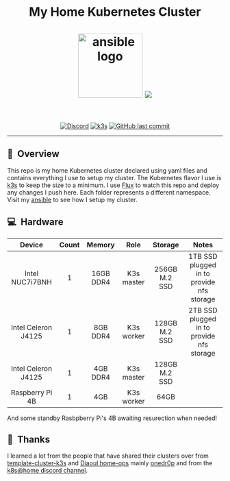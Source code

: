 <h1 align="center">
  My Home Kubernetes Cluster
  <br />
  <br />
  <img src="https://i.imgur.com/4l9bHvG.png" alt="ansible logo" width="150" />
  <img src="https://raspbernetes.github.io/img/logo.svg">
</h1>
<br />
<div align="center">

[![Discord](https://img.shields.io/badge/discord-chat-7289DA.svg?maxAge=60&style=plastic&logo=discord)](https://discord.gg/DNCynrJ) [![k3s](https://img.shields.io/badge/k3s-v1.25.4-blue?style=plastic&logo=kubernetes)](https://k3s.io/) [![GitHub last commit](https://img.shields.io/github/last-commit/christfriedbalizou/homelab?color=purple&style=plastic)](https://github.com/christfriedbalizou/homelab/commits/main)

</div>

---

## :telescope:&nbsp; Overview
This repo is my home Kubernetes cluster declared using yaml files and contains everything I use to setup my cluster. The Kubernetes flavor I use is [k3s](https://k3s.io) to keep the size to a minimum. I use [Flux](https://fluxcd.io) to watch this repo and deploy any changes I push here. Each folder represents a different namespace. Visit my [ansible](provision/ansible/) to see how I setup my cluster.

## :computer:&nbsp; Hardware

| Device              | Count | Memory    | Role           | Storage             | Notes                                      |
|:-------------------:|:-----:|:---------:|:--------------:|:-------------------:|:------------------------------------------:|
| Ιntel NUC7i7BNH     |   1   | 16GB DDR4 |   K3s master   |    256GB M.2 SSD    |  1TB SSD plugged in to provide nfs storage |
| Ιntel Celeron J4125 |   1   |  8GB DDR4 |   K3s worker   |    128GB M.2 SSD    |  2TB SSD plugged in to provide nfs storage |
| Ιntel Celeron J4125 |   1   |  4GB DDR4 |   K3s master   |    128GB M.2 SSD    |                                            |
| Raspberry Pi 4B     |   1   |    4GB    |   K3s worker   |        64GB         |                                            |

And some standby Rasbpberry Pi's 4B awaiting resurection when needed!

## :handshake:&nbsp; Thanks
I learned a lot from the people that have shared their clusters over from
[template-cluster-k3s](https://github.com/k8s-at-home/template-cluster-k3s/) and [Diaoul home-ops](https://github.com/Diaoul/home-ops) mainly [onedr0p](https://github.com/onedr0p/k3s-gitops)
and from the [k8s@home discord channel](https://discord.gg/DNCynrJ).
